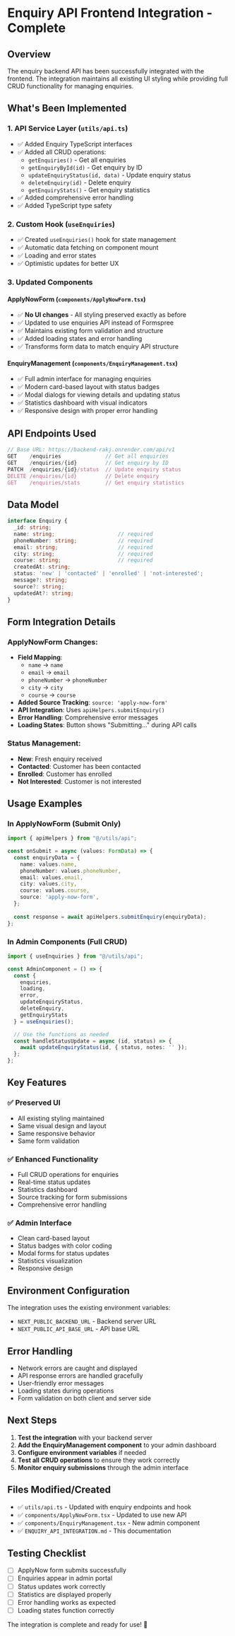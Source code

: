# Enquiry API Frontend Integration - Complete

## Overview
The enquiry backend API has been successfully integrated with the frontend. The integration maintains all existing UI styling while providing full CRUD functionality for managing enquiries.

## What's Been Implemented

### 1. API Service Layer (`utils/api.ts`)
- ✅ Added Enquiry TypeScript interfaces
- ✅ Added all CRUD operations:
  - `getEnquiries()` - Get all enquiries
  - `getEnquiryById(id)` - Get enquiry by ID
  - `updateEnquiryStatus(id, data)` - Update enquiry status
  - `deleteEnquiry(id)` - Delete enquiry
  - `getEnquiryStats()` - Get enquiry statistics
- ✅ Added comprehensive error handling
- ✅ Added TypeScript type safety

### 2. Custom Hook (`useEnquiries`)
- ✅ Created `useEnquiries()` hook for state management
- ✅ Automatic data fetching on component mount
- ✅ Loading and error states
- ✅ Optimistic updates for better UX

### 3. Updated Components

#### ApplyNowForm (`components/ApplyNowForm.tsx`)
- ✅ **No UI changes** - All styling preserved exactly as before
- ✅ Updated to use enquiries API instead of Formspree
- ✅ Maintains existing form validation and structure
- ✅ Added loading states and error handling
- ✅ Transforms form data to match enquiry API structure

#### EnquiryManagement (`components/EnquiryManagement.tsx`)
- ✅ Full admin interface for managing enquiries
- ✅ Modern card-based layout with status badges
- ✅ Modal dialogs for viewing details and updating status
- ✅ Statistics dashboard with visual indicators
- ✅ Responsive design with proper error handling

## API Endpoints Used

```javascript
// Base URL: https://backend-rakj.onrender.com/api/v1
GET    /enquiries              // Get all enquiries
GET    /enquiries/{id}         // Get enquiry by ID
PATCH  /enquiries/{id}/status  // Update enquiry status
DELETE /enquiries/{id}         // Delete enquiry
GET    /enquiries/stats        // Get enquiry statistics
```

## Data Model

```typescript
interface Enquiry {
  _id: string;
  name: string;                    // required
  phoneNumber: string;             // required
  email: string;                   // required
  city: string;                    // required
  course: string;                  // required
  createdAt: string;
  status: 'new' | 'contacted' | 'enrolled' | 'not-interested';
  message?: string;
  source?: string;
  updatedAt?: string;
}
```

## Form Integration Details

### ApplyNowForm Changes:
- **Field Mapping**: 
  - `name` → `name`
  - `email` → `email`
  - `phoneNumber` → `phoneNumber`
  - `city` → `city`
  - `course` → `course`
- **Added Source Tracking**: `source: 'apply-now-form'`
- **API Integration**: Uses `apiHelpers.submitEnquiry()`
- **Error Handling**: Comprehensive error messages
- **Loading States**: Button shows "Submitting..." during API calls

### Status Management:
- **New**: Fresh enquiry received
- **Contacted**: Customer has been contacted
- **Enrolled**: Customer has enrolled
- **Not Interested**: Customer is not interested

## Usage Examples

### In ApplyNowForm (Submit Only)
```typescript
import { apiHelpers } from "@/utils/api";

const onSubmit = async (values: FormData) => {
  const enquiryData = {
    name: values.name,
    phoneNumber: values.phoneNumber,
    email: values.email,
    city: values.city,
    course: values.course,
    source: 'apply-now-form',
  };
  
  const response = await apiHelpers.submitEnquiry(enquiryData);
};
```

### In Admin Components (Full CRUD)
```typescript
import { useEnquiries } from "@/utils/api";

const AdminComponent = () => {
  const { 
    enquiries, 
    loading, 
    error, 
    updateEnquiryStatus, 
    deleteEnquiry,
    getEnquiryStats 
  } = useEnquiries();

  // Use the functions as needed
  const handleStatusUpdate = async (id, status) => {
    await updateEnquiryStatus(id, { status, notes: '' });
  };
};
```

## Key Features

### ✅ Preserved UI
- All existing styling maintained
- Same visual design and layout
- Same responsive behavior
- Same form validation

### ✅ Enhanced Functionality
- Full CRUD operations for enquiries
- Real-time status updates
- Statistics dashboard
- Source tracking for form submissions
- Comprehensive error handling

### ✅ Admin Interface
- Clean card-based layout
- Status badges with color coding
- Modal forms for status updates
- Statistics visualization
- Responsive design

## Environment Configuration

The integration uses the existing environment variables:
- `NEXT_PUBLIC_BACKEND_URL` - Backend server URL
- `NEXT_PUBLIC_API_BASE_URL` - API base URL

## Error Handling

- Network errors are caught and displayed
- API response errors are handled gracefully
- User-friendly error messages
- Loading states during operations
- Form validation on both client and server side

## Next Steps

1. **Test the integration** with your backend server
2. **Add the EnquiryManagement component** to your admin dashboard
3. **Configure environment variables** if needed
4. **Test all CRUD operations** to ensure they work correctly
5. **Monitor enquiry submissions** through the admin interface

## Files Modified/Created

- ✅ `utils/api.ts` - Updated with enquiry endpoints and hook
- ✅ `components/ApplyNowForm.tsx` - Updated to use new API
- ✅ `components/EnquiryManagement.tsx` - New admin component
- ✅ `ENQUIRY_API_INTEGRATION.md` - This documentation

## Testing Checklist

- [ ] ApplyNow form submits successfully
- [ ] Enquiries appear in admin portal
- [ ] Status updates work correctly
- [ ] Statistics are displayed properly
- [ ] Error handling works as expected
- [ ] Loading states function correctly

The integration is complete and ready for use! 🚀 